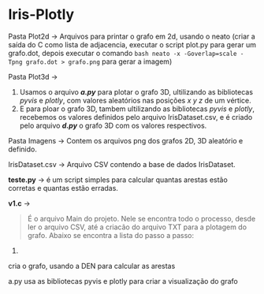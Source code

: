 # Iris-Plotly

Pasta Plot2d -> Arquivos para printar o grafo em 2d, usando o neato
  (criar a saída do C como lista de adjacencia, executar o script plot.py para gerar um grafo.dot, depois executar o comando ```bash
  neato -x -Goverlap=scale -Tpng grafo.dot > grafo.png``` para gerar a imagem)

Pasta Plot3d -> 
1. Usamos o arquivo ***a.py*** para plotar o grafo 3D, ultilizando as bibliotecas *pyvis* e *plotly*, com valores aleatórios nas posições *x y z* de um vértice.
2. E para ploar o grafo 3D, tambem ultilizando as bibliotecas *pyvis* e *plotly*, recebemos os valores definidos pelo arquivo IrisDataset.csv, e é criado pelo arquivo ***d.py*** o grafo 3D com os valores respectivos.
  
Pasta Imagens -> Contem os arquivos png dos grafos 2D, 3D aleatório e definido.

IrisDataset.csv -> Arquivo CSV contendo a base de dados IrisDataset.

**teste.py** -> é um script simples para calcular quantas arestas estão corretas e quantas estão erradas.
  
**v1.c** ->

> É o arquivo Main do projeto. Nele se encontra todo o processo, desde ler o arquivo CSV, até a criacão do arquivo TXT para a plotagem do grafo. Abaixo se encontra a lista do passo a passo:

1. 


cria o grafo, usando a DEN para calcular as arestas



a.py usa as bibliotecas pyvis e plotly para criar a visualização do grafo




